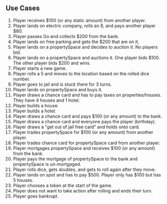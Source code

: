 ## Use Cases

1. Player receives $100 (or any static amount) from another player.
2. Player lands on electric company, rolls an 8, and pays another player $80.
3. Player passes Go and collects $200 from the bank.
4. Player lands on free parking and gets the $200 that are on it.
5. Player lands on a propertySpace and decides to auction it. No players bid. 
6. Player lands on a propertySpace and auctions it. One player bids $100. The other player bids $200 and wins.
7. Player starts a new game.
8. Player rolls a 5 and moves to the location based on the rolled dice number.
9. Player goes to jail and is stuck there for 3 turns.
10. Player lands on propertySpace and buys it.
11. Player draws a chance card and has to pay taxes on properties/houses. They have 4 houses and 1 hotel.
12. Player builds a house.
13. Player builds a hotel.
14. Player draws a chance card and pays $100 (or any amount) to the bank. 
15. Player draws a chance card and everyone pays the player (birthday).
16. Player draws a "get out of jail free card" and holds onto card.
17. Player trades propertySpace for $100 (or any amount) from another player.
18. Player trades chance card for propertySpace card from another player.
19. Player mortgages propertySpace and receives $100 (or any amount) from the bank.
20. Player pays the mortgage of propertySpace to the bank and propertySpace is un-mortgaged.
21. Player rolls dice, gets doubles, and gets to roll again after they move.
22. Player lands on spot and has to pay $500. Player only has $100 but has 5 houses.
23. Player chooses a token at the start of the game.
24. Player does not want to take action after rolling and ends their turn.
25. Player goes bankrupt. 

